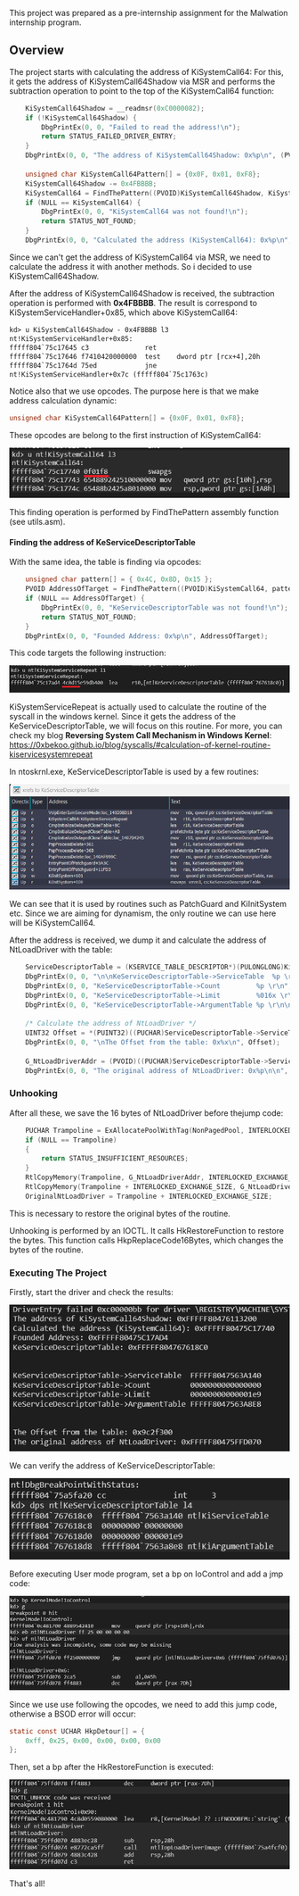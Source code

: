 This project was prepared as a pre-internship assignment for the Malwation internship program.

## **Overview** 

The project starts with calculating the address of KiSystemCall64: For this, it gets the address of KiSystemCall64Shadow via MSR and performs the subtraction operation to point to the top of the KiSystemCall64 function:

```c
	KiSystemCall64Shadow = __readmsr(0xC0000082);
	if (!KiSystemCall64Shadow) {
		DbgPrintEx(0, 0, "Failed to read the address!\n");
		return STATUS_FAILED_DRIVER_ENTRY;
	}
	DbgPrintEx(0, 0, "The address of KiSystemCall64Shadow: 0x%p\n", (PVOID)KiSystemCall64Shadow);

	unsigned char KiSystemCall64Pattern[] = {0x0F, 0x01, 0xF8};
	KiSystemCall64Shadow -= 0x4FBBBB;
	KiSystemCall64 = FindThePattern((PVOID)KiSystemCall64Shadow, KiSystemCall64Pattern, 1024);
	if (NULL == KiSystemCall64) {
		DbgPrintEx(0, 0, "KiSystemCall64 was not found!\n");
		return STATUS_NOT_FOUND;
	}
	DbgPrintEx(0, 0, "Calculated the address (KiSystemCall64): 0x%p\n", (PVOID)KiSystemCall64);
```

Since we can't get the address of KiSystemCall64 via MSR, we need to calculate the address it with another methods. So i decided to use KiSystemCall64Shadow. 

After the address of KiSystemCall64Shadow is received, the subtraction operation is performed with **0x4FBBBB**. The result is correspond to KiSystemServiceHandler+0x85, which above KiSystemCall64:

```
kd> u KiSystemCall64Shadow - 0x4FBBBB l3
nt!KiSystemServiceHandler+0x85:
fffff804`75c17645 c3              ret
fffff804`75c17646 f7410420000000  test    dword ptr [rcx+4],20h
fffff804`75c1764d 75ed            jne     nt!KiSystemServiceHandler+0x7c (fffff804`75c1763c)
```

Notice also that we use opcodes. The purpose here is that we make address calculation dynamic:

```c
unsigned char KiSystemCall64Pattern[] = {0x0F, 0x01, 0xF8};
```

These opcodes are belong to the first instruction of KiSystemCall64:

<img src="/photos/photo1.png" />

This finding operation is performed by FindThePattern assembly function (see utils.asm). 

#### **Finding the address of KeServiceDescriptorTable**

With the same idea, the table is finding via opcodes:

```c
	unsigned char pattern[] = { 0x4C, 0x8D, 0x15 };
	PVOID AddressOfTarget = FindThePattern((PVOID)KiSystemCall64, pattern, 4096);
	if (NULL == AddressOfTarget) {
		DbgPrintEx(0, 0, "KeServiceDescriptorTable was not found!\n");
		return STATUS_NOT_FOUND;
	}
	DbgPrintEx(0, 0, "Founded Address: 0x%p\n", AddressOfTarget);
```

This code targets the following instruction:

<img src="/photos/photo3.png" />


KiSystemServiceRepeat is actually used to calculate the routine of the syscall in the windows kernel. Since it gets the address of the KeServiceDescriptorTable, we will focus on this routine. For more, you can check my blog **Reversing System Call Mechanism in Windows Kernel**: https://0xbekoo.github.io/blog/syscalls/#calculation-of-kernel-routine-kiservicesystemrepeat


In ntoskrnl.exe, KeServiceDescriptorTable is used by a few routines:

<img src="/photos/photo4.png" />

We can see that it is used by routines such as PatchGuard and KiInitSystem etc. Since we are aiming for dynamism, the only routine we can use here will be KiSystemCall64.

After the address is received, we dump it and calculate the address of NtLoadDriver with the table:

```c
	ServiceDescriptorTable = (KSERVICE_TABLE_DESCRIPTOR*)(PULONGLONG)KiSystemServiceRepeat;
	DbgPrintEx(0, 0, "\n\nKeServiceDescriptorTable->ServiceTable  %p \r\n", ServiceDescriptorTable->ServiceTableBase);
	DbgPrintEx(0, 0, "KeServiceDescriptorTable->Count         %p \r\n", ServiceDescriptorTable->ServiceCounterTableBase);
	DbgPrintEx(0, 0, "KeServiceDescriptorTable->Limit         %016x \r\n", ServiceDescriptorTable->NumberOfServices);
	DbgPrintEx(0, 0, "KeServiceDescriptorTable->ArgumentTable %p \r\n\n", ServiceDescriptorTable->ParamTableBase);

	/* Calculate the address of NtLoadDriver */
	UINT32 Offset = *(PUINT32)((PUCHAR)ServiceDescriptorTable->ServiceTableBase + 4 * 0x10E);
	DbgPrintEx(0, 0, "\nThe Offset from the table: 0x%x\n", Offset);

	G_NtLoadDriverAddr = (PVOID)((PUCHAR)ServiceDescriptorTable->ServiceTableBase + (Offset >> 4));
	DbgPrintEx(0, 0, "The original address of NtLoadDriver: 0x%p\n\n", G_NtLoadDriverAddr);
```

### **Unhooking**

After all these, we save the 16 bytes of NtLoadDriver before thejump code:

```c
	PUCHAR Trampoline = ExAllocatePoolWithTag(NonPagedPool, INTERLOCKED_EXCHANGE_SIZE + FULL_DETOUR_SIZE + 20, TAG);
	if (NULL == Trampoline)
	{
		return STATUS_INSUFFICIENT_RESOURCES;
	}
	RtlCopyMemory(Trampoline, G_NtLoadDriverAddr, INTERLOCKED_EXCHANGE_SIZE);
	RtlCopyMemory(Trampoline + INTERLOCKED_EXCHANGE_SIZE, G_NtLoadDriverAddr, 20);
	OriginalNtLoadDriver = Trampoline + INTERLOCKED_EXCHANGE_SIZE;
```

This is necessary to restore the original bytes of the routine. 

Unhooking is performed by an IOCTL. It calls HkRestoreFunction to restore the bytes. This function calls HkpReplaceCode16Bytes, which changes the bytes of the routine.

### **Executing The Project**

Firstly, start the driver and check the results:

<img src="/photos/photo5.png" />

We can verify the address of KeServiceDescriptorTable:

<img src="/photos/photo6.png" />

Before executing User mode program, set a bp on IoControl and add a jmp code:

<img src="/photos/photo7.png" />

Since we use use following the opcodes, we need to add this jump code, otherwise a BSOD error will occur:

```c
static const UCHAR HkpDetour[] = {
    0xff, 0x25, 0x00, 0x00, 0x00, 0x00
};
```

Then, set a bp after the HkRestoreFunction is executed:

<img src="/photos/photo8.png" />

That's all! 

